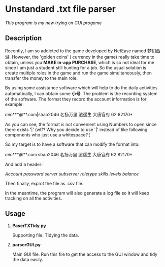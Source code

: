 # Unstandard .txt file parser

*This program is my new trying on GUI progame*

## Description

Recently, I am so addicted to the game developed by NetEase named 梦幻西游. However, the 'golden coins' ( currency in the game) really take time to obtain, unless you **MAKE in-app PURCHASE**, which is so not ideal for me since I am just a student still hunting for a job. So the usual solution is create multiple roles in the game and run the game simultaneously, then transfer the money to the main role. 

By using some assistance software which will help to do the daily activities automatically, I can obtain some **小号**. The problem is the recording system of the software. The format they record the account information is for example:

*min****@**.com|shan2046 名扬万里 逍遥生 大唐官府 62 82170*

As you can see, the format is not convenient using Numbers to open since there exists '|' (wtf? Why you decide to use '|' instead of like following components who just use a whitespace? )

So my target is to have a software that can modify the format into:

*min****@**.com shan2046 名扬万里 逍遥生 大唐官府 62 82170*

And add a header:

*Account password server subserver roletype skills levels balance*

Then finally, exprot the file as .csv file.

In the meantime, the program will also generate a log file so it will keep tracking on all the activities.



## Usage

1. **PaserTXTidy.py**

   Supporting file. Tidying the data.

2. **parserGUI.py**

   Main GUI file. Run this file to get the access to the GUI window and tidy the data easily.